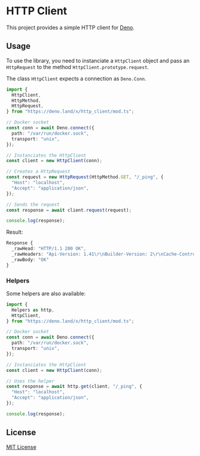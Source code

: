 # HTTP Client

This project provides a simple HTTP client for [Deno](https://deno.land/).

## Usage

To use the library, you need to instanciate a `HttpClient` object and pass an `HttpRequest` to the method `HttpClient.prototype.request`.

The class `HttpClient` expects a connection as `Deno.Conn`.

```typescript
import {
  HttpClient,
  HttpMethod,
  HttpRequest,
} from "https://deno.land/x/http_client/mod.ts";

// Docker socket
const conn = await Deno.connect({
  path: "/var/run/docker.sock",
  transport: "unix",
});

// Instanciates the HttpClient
const client = new HttpClient(conn);

// Creates a HttpRequest
const request = new HttpRequest(HttpMethod.GET, "/_ping", {
  "Host": "localhost",
  "Accept": "application/json",
});

// Sends the request
const response = await client.request(request);

console.log(response);

```

Result:

```typescript
Response {
  _rawHead: "HTTP/1.1 200 OK",
  _rawHeaders: "Api-Version: 1.41\r\nBuilder-Version: 2\r\nCache-Control: no-cache, no-store, must-revalidate\r\nContent-T...",
  _rawBody: "OK"
}
```

### Helpers

Some helpers are also available:

```typescript
import {
  Helpers as http,
  HttpClient,
} from "https://deno.land/x/http_client/mod.ts";

// Docker socket
const conn = await Deno.connect({
  path: "/var/run/docker.sock",
  transport: "unix",
});

// Instanciates the HttpClient
const client = new HttpClient(conn);

// Uses the helper
const response = await http.get(client, "/_ping", {
  "Host": "localhost",
  "Accept": "application/json",
});

console.log(response);
```

## License

[MIT License](LICENSE)
